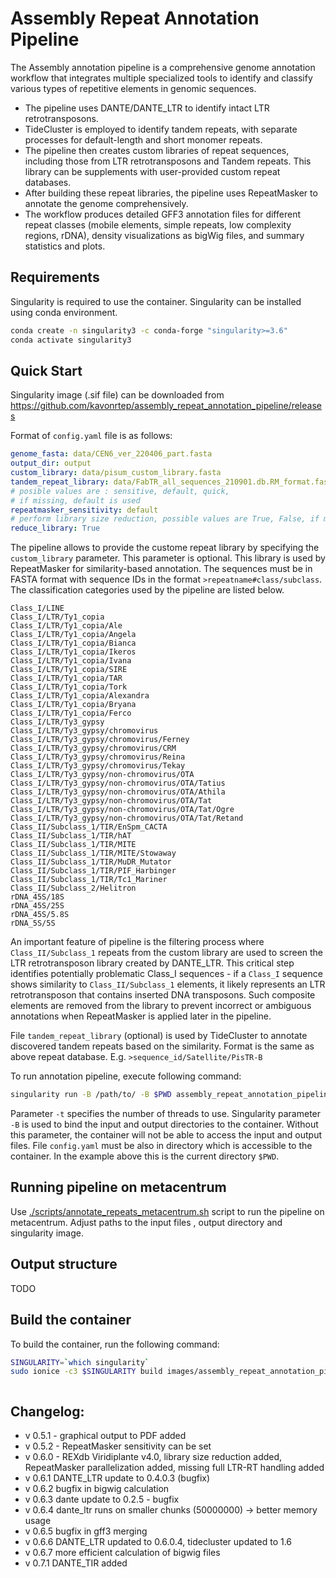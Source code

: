# Assembly Repeat Annotation Pipeline

The Assembly annotation pipeline is a comprehensive genome annotation workflow that
integrates multiple specialized tools to identify and classify various types of repetitive
elements in genomic sequences. 

- The pipeline uses DANTE/DANTE_LTR to identify intact
LTR retrotransposons.
- TideCluster is employed to identify tandem repeats, with separate processes
for default-length and short monomer repeats.
- The pipeline then creates custom libraries of repeat sequences, including those from LTR
retrotransposons and Tandem repeats. This library can be supplements with user-provided
custom repeat databases.
- After building these repeat libraries, the pipeline uses RepeatMasker to annotate the
genome comprehensively. 
- The workflow produces detailed GFF3 annotation files for
different repeat classes (mobile elements, simple repeats, low complexity regions, rDNA),
density visualizations as bigWig files, and summary statistics and plots.

## Requirements 
Singularity is required to use the container. Singularity can be installed using conda environment. 

```bash
conda create -n singularity3 -c conda-forge "singularity>=3.6"
conda activate singularity3
```

## Quick Start
Singularity image (.sif file) can be downloaded from https://github.com/kavonrtep/assembly_repeat_annotation_pipeline/releases

Format of `config.yaml` file is as follows:

```yaml
genome_fasta: data/CEN6_ver_220406_part.fasta
output_dir: output
custom_library: data/pisum_custom_library.fasta
tandem_repeat_library: data/FabTR_all_sequences_210901.db.RM_format.fasta
# posible values are : sensitive, default, quick,
# if missing, default is used
repeatmasker_sensitivity: default
# perform library size reduction, possible values are True, False, if missinf True is used
reduce_library: True  
```

The pipeline allows to provide the custome repeat library by specifying
the `custom_library` parameter. This parameter is optional.
This library is used by RepeatMasker for similarity-based annotation. The sequences must
be in FASTA format with sequence IDs in the format `>repeatname#class/subclass`. The
classification categories used by the pipeline are listed below.

```text
Class_I/LINE
Class_I/LTR/Ty1_copia
Class_I/LTR/Ty1_copia/Ale
Class_I/LTR/Ty1_copia/Angela
Class_I/LTR/Ty1_copia/Bianca
Class_I/LTR/Ty1_copia/Ikeros
Class_I/LTR/Ty1_copia/Ivana
Class_I/LTR/Ty1_copia/SIRE
Class_I/LTR/Ty1_copia/TAR
Class_I/LTR/Ty1_copia/Tork
Class_I/LTR/Ty1_copia/Alexandra
Class_I/LTR/Ty1_copia/Bryana
Class_I/LTR/Ty1_copia/Ferco
Class_I/LTR/Ty3_gypsy
Class_I/LTR/Ty3_gypsy/chromovirus
Class_I/LTR/Ty3_gypsy/chromovirus/Ferney
Class_I/LTR/Ty3_gypsy/chromovirus/CRM
Class_I/LTR/Ty3_gypsy/chromovirus/Reina
Class_I/LTR/Ty3_gypsy/chromovirus/Tekay
Class_I/LTR/Ty3_gypsy/non-chromovirus/OTA
Class_I/LTR/Ty3_gypsy/non-chromovirus/OTA/Tatius
Class_I/LTR/Ty3_gypsy/non-chromovirus/OTA/Athila
Class_I/LTR/Ty3_gypsy/non-chromovirus/OTA/Tat
Class_I/LTR/Ty3_gypsy/non-chromovirus/OTA/Tat/Ogre
Class_I/LTR/Ty3_gypsy/non-chromovirus/OTA/Tat/Retand
Class_II/Subclass_1/TIR/EnSpm_CACTA
Class_II/Subclass_1/TIR/hAT
Class_II/Subclass_1/TIR/MITE
Class_II/Subclass_1/TIR/MITE/Stowaway
Class_II/Subclass_1/TIR/MuDR_Mutator
Class_II/Subclass_1/TIR/PIF_Harbinger
Class_II/Subclass_1/TIR/Tc1_Mariner
Class_II/Subclass_2/Helitron
rDNA_45S/18S
rDNA_45S/25S
rDNA_45S/5.8S
rDNA_5S/5S
```

An important feature of pipeline is the filtering process where
`Class_II/Subclass_1` repeats from the custom library are used to screen the LTR
retrotransposon library created by DANTE_LTR. This critical step identifies potentially
problematic Class_I sequences - if a `Class_I` sequence shows similarity to
`Class_II/Subclass_1` elements, it likely represents an LTR retrotransposon that contains
inserted DNA transposons. Such composite elements are removed from the library to prevent
incorrect or ambiguous annotations when RepeatMasker is applied later in the pipeline.

File `tandem_repeat_library` (optional) is used by TideCluster to annotate discovered tandem repeats based
on the similarity. Format is the same as above repeat database. E.g. 
`>sequence_id/Satellite/PisTR-B`

To run annotation pipeline, execute following command:

```bash
singularity run -B /path/to/ -B $PWD assembly_repeat_annotation_pipeline.sif -c config.yaml -t 20
```
Parameter `-t` specifies the number of threads to use. Singularity parameter `-B` is used to bind the input and output directories to the container. Without this parameter, the container will not be able to access the input and output files. File `config.yaml` must be also in directory which is accessible to the container. In the example above this is the current directory `$PWD`. 


## Running pipeline on metacentrum
Use [./scripts/annotate_repeats_metacentrum.sh](./scripts/annotate_repeats_metacentrum.sh) script to run the pipeline on metacentrum. Adjust paths to the input files , output directory and singularity image. 



## Output structure
TODO

## Build the container

To build the container, run the following command:

```bash
SINGULARITY=`which singularity`
sudo ionice -c3 $SINGULARITY build images/assembly_repeat_annotation_pipeline_0.7.1.sif Singularity
```

```bash
```


## Changelog:
- v 0.5.1 - graphical output to PDF added
- v 0.5.2 - RepeatMasker sensitivity can be set
- v 0.6.0 - REXdb Viridiplante v4.0, library size reduction added, RepeatMasker parallelization added, missing full LTR-RT handling added
- v 0.6.1 DANTE_LTR update to 0.4.0.3 (bugfix)
- v 0.6.2 bugfix in bigwig calculation
- v 0.6.3 dante update to 0.2.5 - bugfix
- v 0.6.4 dante_ltr runs on smaller chunks (50000000) -> better memory usage
- v 0.6.5 bugfix  in gff3 merging
- v 0.6.6 DANTE_LTR updated to 0.6.0.4, tidecluster updated to 1.6
- v 0.6.7 more efficient calculation of bigwig files
- v 0.7.1 DANTE_TIR added
